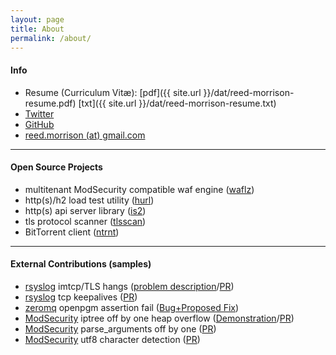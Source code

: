 ```yaml
---
layout: page
title: About
permalink: /about/
---
```


#### Info

- Resume (Curriculum Vitæ): [pdf]({{ site.url }}/dat/reed-morrison-resume.pdf) [txt]({{ site.url }}/dat/reed-morrison-resume.txt)
- [Twitter](https://twitter.com/tinselcity1)
- [GitHub](https://github.com/tinselcity)
- [reed.morrison (at) gmail.com](mailto:reed.morrison@gmail.com)

---

#### Open Source Projects

- multitenant ModSecurity compatible waf engine ([waflz](https://github.com/edgio/waflz))
- http(s)/h2 load test utility ([hurl](https://github.com/edgio/hurl))
- http(s) api server library ([is2](https://github.com/edgio/is2))
- tls protocol scanner ([tlsscan](https://github.com/edgio/tlsscan))
- BitTorrent client ([ntrnt](https://github.com/tinselcity/ntrnt))

---

#### External Contributions (samples)
- [rsyslog](https://github.com/rsyslog/rsyslog) imtcp/TLS hangs ([problem description](https://github.com/rsyslog/rsyslog/issues/318#issuecomment-132843434)/[PR](https://github.com/rsyslog/rsyslog/pull/494))
- [rsyslog](https://github.com/rsyslog/rsyslog) tcp keepalives ([PR](https://github.com/rsyslog/rsyslog/pull/175))
- [zeromq](http://zeromq.org/) openpgm assertion fail ([Bug+Proposed Fix](https://zeromq.jira.com/browse/LIBZMQ-296))
- [ModSecurity](https://github.com/SpiderLabs/ModSecurity) iptree off by one heap overflow ([Demonstration](https://github.com/tinselcity/experiments/tree/master/modsecurity/ip_tree_bug)/[PR](https://github.com/SpiderLabs/ModSecurity/issues/1793))
- [ModSecurity](https://github.com/SpiderLabs/ModSecurity) parse_arguments off by one ([PR](https://github.com/SpiderLabs/ModSecurity/issues/1799))
- [ModSecurity](https://github.com/SpiderLabs/ModSecurity) utf8 character detection ([PR](https://github.com/SpiderLabs/ModSecurity/issues/1794))

